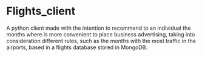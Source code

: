 # Flights_client
A python client made with the intention to recommend to an individual the months where is more convenient to place business advertising, taking into consideration different rules, such as the months with the most traffic in the airports, based in a flights database stored in MongoDB.
